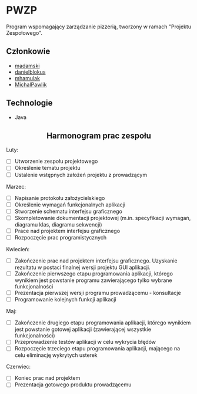 # PWZP
Program wspomagający zarządzanie pizzerią, tworzony w ramach "Projektu Zespołowego".

## Członkowie
- [madamski](https://github.com/madamski)
- [danielblokus](https://github.com/danielblokus)
- [mhamulak](https://github.com/mhamulak)
- [MichalPawlik](https://github.com/MichalPawlik)

## Technologie
- Java

<center><h2>Harmonogram prac zespołu</h2></center>

Luty:
- [ ] Utworzenie zespołu projektowego
- [ ] Określenie tematu projektu
- [ ] Ustalenie wstępnych założeń projektu z prowadzącym

Marzec:
- [ ] Napisanie protokołu założycielskiego
- [ ] Określenie wymagań funkcjonalnych aplikacji
- [ ] Stworzenie schematu interfejsu graficznego
- [ ] Skompletowanie dokumentacji projektowej (m.in. specyfikacji wymagań, diagramu klas, diagramu sekwencji) 
- [ ] Prace nad projektem interfejsu graficznego
- [ ] Rozpoczęcie prac programistycznych

Kwiecień:
- [ ] Zakończenie prac nad projektem interfejsu graficznego. Uzyskanie rezultatu w postaci finalnej wersji projektu GUI aplikacji. 
- [ ] Zakończenie pierwszego etapu programowania aplikacji, którego wynikiem jest powstanie programu zawierającego tylko wybrane funkcjonalności
- [ ] Prezentacja pierwszej wersji programu prowadzącemu - konsultacje
- [ ] Programowanie kolejnych funkcji aplikacji

Maj:
- [ ] Zakończenie drugiego etapu programowania aplikacji, którego wynikiem jest powstanie gotowej aplikacji (zawierającej wszystkie funkcjonalności)
- [ ] Przeprowadzenie testów aplikacji w celu wykrycia błędów
- [ ] Rozpoczęcie trzeciego etapu programowania aplikacji, mającego na celu eliminację wykrytych usterek

Czerwiec:
- [ ] Koniec prac nad projektem
- [ ] Prezentacja gotowego produktu prowadzącemu
